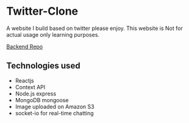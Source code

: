 # Twitter-Clone 

A website I build based on twitter please enjoy. This website is Not for actual usage only learning purposes.

[Backend Repo](https://github.com/Ali-hd/TwitterClone-Backend)



## Technologies used
- Reactjs
- Context API
- Node.js express
- MongoDB mongoose
- Image uploaded on Amazon S3
- socket-io for real-time chatting
